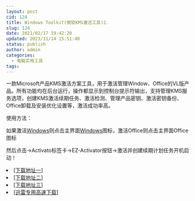 ```yaml
---
layout: post
cid: 124
title: Windows Toolkit(微软KMS激活工具)2.
slug: 124
date: 2021/02/17 19:42:20
updated: 2023/11/14 15:51:40
status: publish
author: admin
categories: 
  - 电脑实用工具
tags: 
---
```



<div alt="潮男心博客 www.cnx0.com">
	<p>
		一款Microsoft产品KMS激活方案工具，用于激活管理Window、Office的VL版产品。所有功能均在后台运行，操作都显示到控制台提示符输出，支持管理KMS服务选项，创建KMS激活续期任务、激活检测、管理产品密钥、激活密钥备份、Office卸载及安装优化设置等，激活成功率高。
	</p>
	<p>
		使用方法：
	</p>
	<p>
		如果激活<a target="_blank" href="http://www.xinyun.org/" class="UBBWordLink">Windows</a>则点击主界面<a target="_blank" href="http://www.xinyun.org/" class="UBBWordLink">Windows</a>图标，激活Office则点击主界面Office图标
	</p>
	<p>
		然后点击-&gt;Activato标签卡-&gt;EZ-Activator按钮-&gt;激活并创建续期计划任务开机启动！
	</p>
	<li>
		<a href="http://116.255.150.52/soft/UploadFile/2021/210217kms.rar" target="_blank">[下载地址一]</a>
	</li>
	<li>
		<a href="http://116.255.169.220/soft/UploadFile/2021/210217kms.rar" target="_blank">[下载地址二]</a>
	</li>
	<li>
		<a href="http://dx.qqyewu.com/soft/UploadFile/2021/210217kms.rar" target="_blank">[下载地址三]</a>
	</li>
	<li>
		<a href="https://djblog.cn/soft/download.asp?softid=24604&amp;downid=9&amp;id=25436" target="_blank">[迅雷专用高速下载]</a>
	</li>
</div>